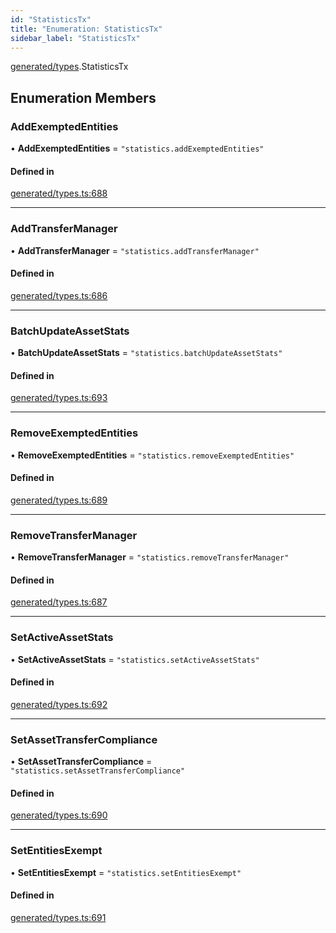 ```yaml
---
id: "StatisticsTx"
title: "Enumeration: StatisticsTx"
sidebar_label: "StatisticsTx"
---
```


[generated/types](../../../../modules/Generated/Types/Types.md).StatisticsTx

## Enumeration Members

### AddExemptedEntities

• **AddExemptedEntities** = ``"statistics.addExemptedEntities"``

#### Defined in

[generated/types.ts:688](https://github.com/PolymeshAssociation/polymesh-sdk/blob/654b99c8d/src/generated/types.ts#L688)

___

### AddTransferManager

• **AddTransferManager** = ``"statistics.addTransferManager"``

#### Defined in

[generated/types.ts:686](https://github.com/PolymeshAssociation/polymesh-sdk/blob/654b99c8d/src/generated/types.ts#L686)

___

### BatchUpdateAssetStats

• **BatchUpdateAssetStats** = ``"statistics.batchUpdateAssetStats"``

#### Defined in

[generated/types.ts:693](https://github.com/PolymeshAssociation/polymesh-sdk/blob/654b99c8d/src/generated/types.ts#L693)

___

### RemoveExemptedEntities

• **RemoveExemptedEntities** = ``"statistics.removeExemptedEntities"``

#### Defined in

[generated/types.ts:689](https://github.com/PolymeshAssociation/polymesh-sdk/blob/654b99c8d/src/generated/types.ts#L689)

___

### RemoveTransferManager

• **RemoveTransferManager** = ``"statistics.removeTransferManager"``

#### Defined in

[generated/types.ts:687](https://github.com/PolymeshAssociation/polymesh-sdk/blob/654b99c8d/src/generated/types.ts#L687)

___

### SetActiveAssetStats

• **SetActiveAssetStats** = ``"statistics.setActiveAssetStats"``

#### Defined in

[generated/types.ts:692](https://github.com/PolymeshAssociation/polymesh-sdk/blob/654b99c8d/src/generated/types.ts#L692)

___

### SetAssetTransferCompliance

• **SetAssetTransferCompliance** = ``"statistics.setAssetTransferCompliance"``

#### Defined in

[generated/types.ts:690](https://github.com/PolymeshAssociation/polymesh-sdk/blob/654b99c8d/src/generated/types.ts#L690)

___

### SetEntitiesExempt

• **SetEntitiesExempt** = ``"statistics.setEntitiesExempt"``

#### Defined in

[generated/types.ts:691](https://github.com/PolymeshAssociation/polymesh-sdk/blob/654b99c8d/src/generated/types.ts#L691)
